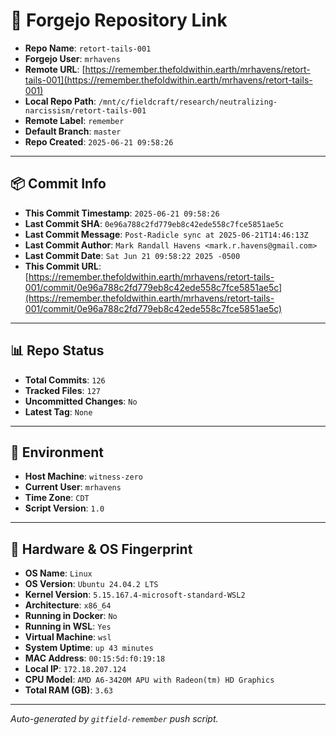 # 🔗 Forgejo Repository Link

- **Repo Name**: `retort-tails-001`
- **Forgejo User**: `mrhavens`
- **Remote URL**: [https://remember.thefoldwithin.earth/mrhavens/retort-tails-001](https://remember.thefoldwithin.earth/mrhavens/retort-tails-001)
- **Local Repo Path**: `/mnt/c/fieldcraft/research/neutralizing-narcissism/retort-tails-001`
- **Remote Label**: `remember`
- **Default Branch**: `master`
- **Repo Created**: `2025-06-21 09:58:26`

---

## 📦 Commit Info

- **This Commit Timestamp**: `2025-06-21 09:58:26`
- **Last Commit SHA**: `0e96a788c2fd779eb8c42ede558c7fce5851ae5c`
- **Last Commit Message**: `Post-Radicle sync at 2025-06-21T14:46:13Z`
- **Last Commit Author**: `Mark Randall Havens <mark.r.havens@gmail.com>`
- **Last Commit Date**: `Sat Jun 21 09:58:22 2025 -0500`
- **This Commit URL**: [https://remember.thefoldwithin.earth/mrhavens/retort-tails-001/commit/0e96a788c2fd779eb8c42ede558c7fce5851ae5c](https://remember.thefoldwithin.earth/mrhavens/retort-tails-001/commit/0e96a788c2fd779eb8c42ede558c7fce5851ae5c)

---

## 📊 Repo Status

- **Total Commits**: `126`
- **Tracked Files**: `127`
- **Uncommitted Changes**: `No`
- **Latest Tag**: `None`

---

## 🧭 Environment

- **Host Machine**: `witness-zero`
- **Current User**: `mrhavens`
- **Time Zone**: `CDT`
- **Script Version**: `1.0`

---

## 🧬 Hardware & OS Fingerprint

- **OS Name**: `Linux`
- **OS Version**: `Ubuntu 24.04.2 LTS`
- **Kernel Version**: `5.15.167.4-microsoft-standard-WSL2`
- **Architecture**: `x86_64`
- **Running in Docker**: `No`
- **Running in WSL**: `Yes`
- **Virtual Machine**: `wsl`
- **System Uptime**: `up 43 minutes`
- **MAC Address**: `00:15:5d:f0:19:18`
- **Local IP**: `172.18.207.124`
- **CPU Model**: `AMD A6-3420M APU with Radeon(tm) HD Graphics`
- **Total RAM (GB)**: `3.63`

---

_Auto-generated by `gitfield-remember` push script._

